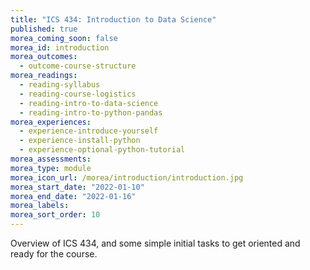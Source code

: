 ```yaml
---
title: "ICS 434: Introduction to Data Science"
published: true
morea_coming_soon: false
morea_id: introduction
morea_outcomes:
  - outcome-course-structure
morea_readings:
  - reading-syllabus
  - reading-course-logistics
  - reading-intro-to-data-science
  - reading-intro-to-python-pandas
morea_experiences:
  - experience-introduce-yourself
  - experience-install-python
  - experience-optional-python-tutorial
morea_assessments:
morea_type: module
morea_icon_url: /morea/introduction/introduction.jpg
morea_start_date: "2022-01-10"
morea_end_date: "2022-01-16"
morea_labels:
morea_sort_order: 10
---
```


Overview of ICS 434, and some simple initial tasks to get oriented and ready for the course.
